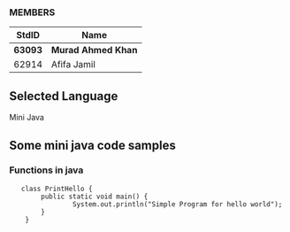 ### MEMBERS ###
StdID | Name
------------ | -------------
**63093** | **Murad Ahmed Khan** <!--Group Leader-->
62914 | Afifa Jamil

## Selected Language ##    

Mini Java

## Some mini java code samples ##

### Functions in java ###

```
   class PrintHello {
        public static void main() {
                System.out.println("Simple Program for hello world");
        }
    }

```
